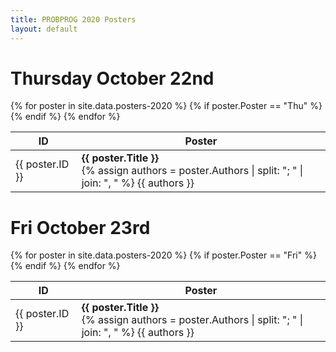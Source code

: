 ```yaml
---
title: PROBPROG 2020 Posters
layout: default
---
```


# Thursday October 22nd  

<table class="schedule">
    <thead>
        <th class="id">ID</th>
        <th>Poster</th>
        <!-- <th>Authors</th> -->
    </thead>
    <tbody>
    {% for poster in site.data.posters-2020 %}
        {% if poster.Poster == "Thu" %}
        <tr>
            <td>{{ poster.ID }}</td>
            <td>
            <b>{{ poster.Title }}</b>
            <br>
            {% assign authors = poster.Authors | split: "; "  | join: ", " %}
            {{ authors }}
            <!-- {% for author_info in authors %} -->
                <!-- {% assign author_affil = author_info | split: " (" %} -->
                <!-- {{ author_affil[0] }}, -->
            <!-- {% endfor %} -->
            </td>
        </tr>
        {% endif %}
    {% endfor %}
    </tbody>
</table>

# Fri October 23rd  

<table class="schedule">
    <thead>
        <th class="id">ID</th>
        <th>Poster</th>
        <!-- <th>Authors</th> -->
    </thead>
    <tbody>
    {% for poster in site.data.posters-2020 %}
        {% if poster.Poster == "Fri" %}
        <tr>
            <td>{{ poster.ID }}</td>
            <td>
            <b>{{ poster.Title }}</b>
            <br>
            {% assign authors = poster.Authors | split: "; "  | join: ", " %}
            {{ authors }}
            <!-- {% for author_info in authors %} -->
                <!-- {% assign author_affil = author_info | split: " (" %} -->
                <!-- {{ author_affil[0] }}, -->
            <!-- {% endfor %} -->
            </td>
        </tr>
        {% endif %}
    {% endfor %}
    </tbody>
</table>